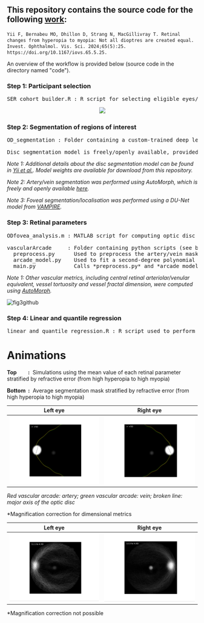 ## This repository contains the source code for the following [work](https://iovs.arvojournals.org/article.aspx?articleid=2793667):
```
Yii F, Bernabeu MO, Dhillon D, Strang N, MacGillivray T. Retinal changes from hyperopia to myopia: Not all dioptres are created equal. Invest. Ophthalmol. Vis. Sci. 2024;65(5):25. https://doi.org/10.1167/iovs.65.5.25.
```

An overview of the workflow is provided below (source code in the directory named "code").

### Step 1: Participant selection
<pre>
SER_cohort_builder.R : R script for selecting eligible eyes/participants for the study.
</pre>

<p align="center">
  <img src="https://github.com/user-attachments/assets/198eed3c-606b-429f-bb60-964c1917c647" width="550" />
</p>

### Step 2: Segmentation of regions of interest
<pre>
OD_segmentation : Folder containing a custom-trained deep learning model (DeepLabV3 with a MobileNetV3 large backbone) used for optic disc segmentation. 

Disc segmentation model is freely/openly available, provided that appropriate credit is given (see Note 1).
</pre>
*Note 1: Additional details about the disc segmentation model can be found in [Yii et al.](https://doi.org/10.1007/978-3-031-47425-5_30). Model weights are available for download from this repository.* 

*Note 2: Artery/vein segmentation was performed using AutoMorph, which is freely and openly available [here](https://github.com/rmaphoh/AutoMorph/tree/main).*

*Note 3: Foveal segmentation/localisation was performed using a DU-Net model from [VAMPIRE](https://vampire.computing.dundee.ac.uk/index.html).*



### Step 3: Retinal parameters
<pre>
ODfovea_analysis.m : MATLAB script for computing optic disc and foveal parameters, which are detailed in the paper.

vascularArcade     : Folder containing python scripts (see below) for deriving temporal arterial/venous concavity from the segmented retinal vasculature.    
  preprocess.py      Used to preprocess the artery/vein mask and detect the major temporal artery/vein
  arcade_model.py    Used to fit a second-degree polynomial function to the preprocessed vascular arcade using either the least squares or RANSAC method.
  main.py            Calls *preprocess.py* and *arcade_model.py* to compute vessel concavity.
</pre>
*Note 1: Other vascular metrics, including central retinal arteriolar/venular equivalent, vessel tortuosity and vessel fractal dimension, were computed using [AutoMorph](https://github.com/rmaphoh/AutoMorph/tree/main).*

![fig3github](https://github.com/user-attachments/assets/f1bdc315-f270-41af-b496-c053df43a258)



### Step 4: Linear and quantile regression
<pre>
linear_and_quantile_regression.R : R script used to perform multiple linear regression and quantile regression, as detailed in the paper.
</pre>


# Animations

**Top&nbsp;&nbsp;&nbsp;&nbsp;&nbsp;&nbsp;&nbsp;&nbsp;&nbsp;:** &nbsp;Simulations using the mean value of each retinal parameter stratified by refractive error (from high hyperopia to high myopia)

**Bottom   &nbsp;:** &nbsp;Average segmentation mask stratified by refractive error (from high hyperopia to high myopia)


Left eye |Right eye 
--|--
<img src="videos/simulated_LE.gif" width="450" />|<img src="videos/simulated_RE.gif" width="450" />

*Red vascular arcade: artery; green vascular arcade: vein; broken line: major axis of the optic disc*

*Magnification correction for dimensional metrics


Left eye |Right eye
--|--
<img src="videos/average_LE.gif" width="450" />|<img src="videos/average_RE.gif" width="450" />

*Magnification correction not possible







